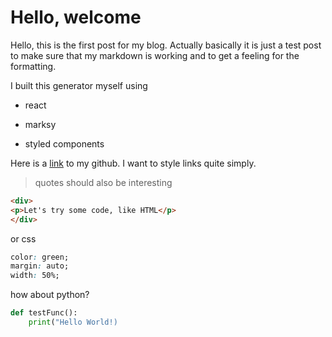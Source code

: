 <!--
title: hello
keywords: hello, code, something
-->

# Hello, welcome

Hello, this is the first post for my blog. Actually basically it is just a test post to make sure that my markdown is working and to get a feeling for the formatting.

I built this generator myself using

- react

- marksy

- styled components

Here is a [link](https://github.com/makeupsomething) to my github. I want to style links quite simply.

> quotes should also be interesting

```html
<div>
<p>Let's try some code, like HTML</p>
</div>
```

or css

```css
color: green;
margin: auto;
width: 50%;
```

how about python?

```python
def testFunc():
    print("Hello World!)
```
